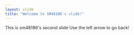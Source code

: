 ```yaml
---
layout: slide
title: "Welcome to SM48186's slide!"
---
```

This is sm48186's second slide
Use the left arrow to go back!

